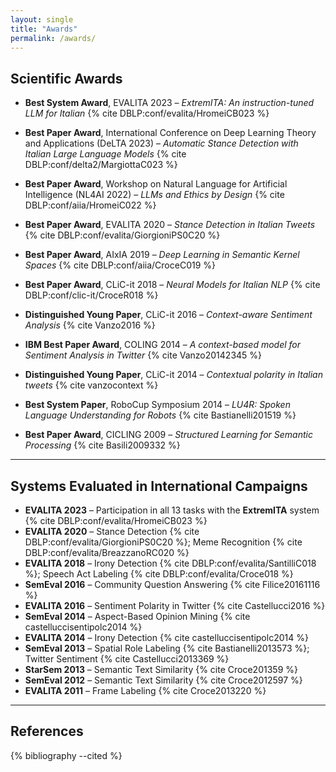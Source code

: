 ```yaml
---
layout: single
title: "Awards"
permalink: /awards/
---
```


## Scientific Awards

- **Best System Award**, EVALITA 2023 – *ExtremITA: An instruction-tuned LLM for Italian* {% cite DBLP:conf/evalita/HromeiCB023 %}  

- **Best Paper Award**, International Conference on Deep Learning Theory and Applications (DeLTA 2023) – *Automatic Stance Detection with Italian Large Language Models* {% cite DBLP:conf/delta2/MargiottaC023 %}  

- **Best Paper Award**, Workshop on Natural Language for Artificial Intelligence (NL4AI 2022) – *LLMs and Ethics by Design* {% cite DBLP:conf/aiia/HromeiC022 %}  

- **Best Paper Award**, EVALITA 2020 – *Stance Detection in Italian Tweets* {% cite DBLP:conf/evalita/GiorgioniPS0C20 %}  

- **Best Paper Award**, AIxIA 2019 – *Deep Learning in Semantic Kernel Spaces* {% cite DBLP:conf/aiia/CroceC019 %}  

- **Best Paper Award**, CLiC-it 2018 – *Neural Models for Italian NLP* {% cite DBLP:conf/clic-it/CroceR018 %}  

- **Distinguished Young Paper**, CLiC-it 2016 – *Context-aware Sentiment Analysis* {% cite Vanzo2016 %}  

- **IBM Best Paper Award**, COLING 2014 – *A context-based model for Sentiment Analysis in Twitter* {% cite Vanzo20142345 %}  

- **Distinguished Young Paper**, CLiC-it 2014 – *Contextual polarity in Italian tweets* {% cite vanzocontext %}  

- **Best System Paper**, RoboCup Symposium 2014 – *LU4R: Spoken Language Understanding for Robots* {% cite Bastianelli201519 %}  
- **Best Paper Award**, CICLING 2009 – *Structured Learning for Semantic Processing* {% cite Basili2009332 %}  
  
---

## Systems Evaluated in International Campaigns

- **EVALITA 2023** – Participation in all 13 tasks with the **ExtremITA** system {% cite DBLP:conf/evalita/HromeiCB023 %}  
- **EVALITA 2020** – Stance Detection {% cite DBLP:conf/evalita/GiorgioniPS0C20 %}; Meme Recognition {% cite DBLP:conf/evalita/BreazzanoRC020 %}  
- **EVALITA 2018** – Irony Detection {% cite DBLP:conf/evalita/SantilliC018 %}; Speech Act Labeling {% cite DBLP:conf/evalita/Croce018 %}  
- **SemEval 2016** – Community Question Answering {% cite Filice20161116 %}  
- **EVALITA 2016** – Sentiment Polarity in Twitter {% cite Castellucci2016 %}  
- **SemEval 2014** – Aspect-Based Opinion Mining {% cite castelluccisentipolc2014 %}  
- **EVALITA 2014** – Irony Detection {% cite castelluccisentipolc2014 %}  
- **SemEval 2013** – Spatial Role Labeling {% cite Bastianelli2013573 %}; Twitter Sentiment {% cite Castellucci2013369 %}  
- **StarSem 2013** – Semantic Text Similarity {% cite Croce201359 %}  
- **SemEval 2012** – Semantic Text Similarity {% cite Croce2012597 %}  
- **EVALITA 2011** – Frame Labeling {% cite Croce2013220 %}  


---

## References

{% bibliography --cited %}